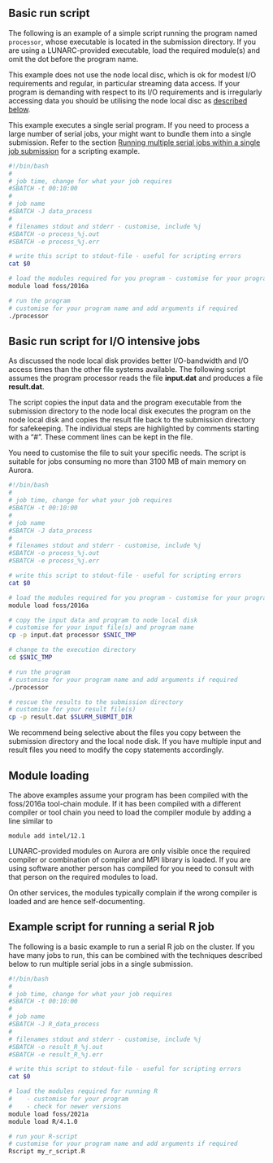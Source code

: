 ## Basic run script

The following is an example of a simple script running the program named `processor`, whose executable is located in the submission directory.  If you are using a LUNARC-provided executable, load the required module(s) and omit the dot before the program name. 

This example does not use the node local disc, which is ok for modest I/O requirements and regular, in particular streaming data access.  If your program is demanding with respect to its I/O requirements and is irregularly accessing data you should be utilising the node local disc as [described below](#basicrun-script-for-io-intensive-jobs).

This example executes a single serial program.  If you need to process a large number of serial jobs, your might want to bundle them into a single submission. Refer to the section [Running multiple serial jobs within a single job submission](#running-multiple-serial-jobs-within-a-single-job-submission) for a scripting example.


```bash
#!/bin/bash
#
# job time, change for what your job requires
#SBATCH -t 00:10:00
#
# job name
#SBATCH -J data_process
#
# filenames stdout and stderr - customise, include %j
#SBATCH -o process_%j.out
#SBATCH -e process_%j.err

# write this script to stdout-file - useful for scripting errors
cat $0

# load the modules required for you program - customise for your program
module load foss/2016a

# run the program
# customise for your program name and add arguments if required
./processor

```

## Basic run script for I/O intensive jobs

As discussed the node local disk provides better I/O-bandwidth and I/O access times than the
other file systems available. The following script assumes the program processor reads the file **input.dat** and produces a file **result.dat**.

The script copies the input data and the program executable from the submission directory to the node local disk executes the program on the node local disk and copies the result file back to the submission directory for safekeeping. The individual steps are highlighted by comments starting with a “#”. These comment lines can be kept in the file.

You need to customise the file to suit your specific needs. The script is suitable for jobs consuming no more than 3100 MB of main memory on Aurora.

```bash
#!/bin/bash
#
# job time, change for what your job requires
#SBATCH -t 00:10:00
#
# job name
#SBATCH -J data_process
#
# filenames stdout and stderr - customise, include %j
#SBATCH -o process_%j.out
#SBATCH -e process_%j.err

# write this script to stdout-file - useful for scripting errors
cat $0

# load the modules required for you program - customise for your program
module load foss/2016a

# copy the input data and program to node local disk
# customise for your input file(s) and program name
cp -p input.dat processor $SNIC_TMP

# change to the execution directory
cd $SNIC_TMP

# run the program
# customise for your program name and add arguments if required
./processor

# rescue the results to the submission directory
# customise for your result file(s)
cp -p result.dat $SLURM_SUBMIT_DIR
```

We recommend being selective about the files you copy between the
submission directory and the local node disk. If you have multiple input
and result files you need to modify the copy statements accordingly.

## Module loading

The above examples assume your program has been compiled with the foss/2016a tool-chain module. If it has been compiled with a different compiler or tool chain you need to load the compiler module by adding a line similar to

    module add intel/12.1

LUNARC-provided modules on Aurora are only visible once the required compiler or combination of compiler and MPI library is loaded. If you are using software another person has compiled for you need to consult with that person on the required modules to load. 

On other services, the modules typically complain if the wrong compiler is loaded and are hence self-documenting.

## Example script for running a serial R job

The following is a basic example to run a serial R job on the cluster.  If you have many jobs to run, this can be combined with the techniques described below to run multiple serial jobs in a single submission.

```bash
#!/bin/bash
#
# job time, change for what your job requires
#SBATCH -t 00:10:00
#
# job name
#SBATCH -J R_data_process
#
# filenames stdout and stderr - customise, include %j
#SBATCH -o result_R_%j.out
#SBATCH -e result_R_%j.err

# write this script to stdout-file - useful for scripting errors
cat $0

# load the modules required for running R 
#    - customise for your program
#    - check for newer versions
module load foss/2021a
module load R/4.1.0

# run your R-script
# customise for your program name and add arguments if required
Rscript my_r_script.R
```
